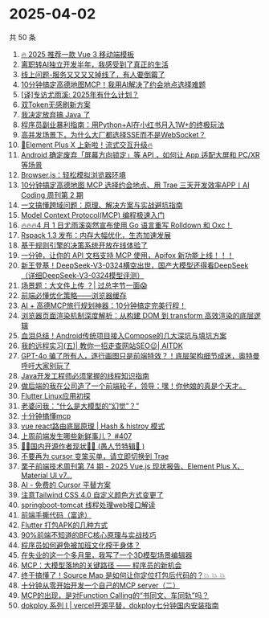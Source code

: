 # 2025-04-02

共 50 条

<!-- BEGIN JUEJIN -->
<!-- 最后更新时间 2025-04-02 00:30:21 +0800 -->
1. [🔥 2025 推荐一款 Vue 3 移动端模板](https://juejin.cn/post/7487140165241782324)
1. [离职转AI独立开发半年，我感受到了真正的生活](https://juejin.cn/post/7486788421932400652)
1. [线上问题-服务又又又又掉线了，有人要倒霉了](https://juejin.cn/post/7487861752341364746)
1. [10分钟搞定高德地图MCP！我用AI解决了约会地点选择难题](https://juejin.cn/post/7487066699357224975)
1. [[译]专访尤雨溪: 2025年有什么计划？](https://juejin.cn/post/7487548882744803355)
1. [双Token无感刷新方案](https://juejin.cn/post/7486782063422717962)
1. [我决定放弃搞 Java  了](https://juejin.cn/post/7487434380106694696)
1. [程序员副业暴利指南：用Python+AI在小红书月入1W+的终极玩法](https://juejin.cn/post/7487625903235121179)
1. [高并发场景下，为什么大厂都选择SSE而不是WebSocket？](https://juejin.cn/post/7487831341591511067)
1. [🚀Element Plus X 上新啦！流式交互升级🔥](https://juejin.cn/post/7487009132958974002)
1. [Android 确定废弃「屏幕方向锁定」等 API ，如何让 App 适配大屏和 PC/XR 等场景](https://juejin.cn/post/7487118309344444467)
1. [Browser.js：轻松模拟浏览器环境](https://juejin.cn/post/7486845198485585935)
1. [10分钟搞定高德地图 MCP 选择约会地点、用 Trae 三天开发效率APP丨AI Coding 周刊第 2 期](https://juejin.cn/post/7487810035385368639)
1. [一文搞懂跨域问题：原理、解决方案与实战避坑指南](https://juejin.cn/post/7487219720480948287)
1. [Model Context Protocol(MCP) 编程极速入门](https://juejin.cn/post/7478504097395785747)
1. [🔥🔥🔥4 月 1 日尤雨溪突然宣布使用 Go 语言重写 Rolldown 和 Oxc！](https://juejin.cn/post/7488184878543765545)
1. [Rspack 1.3 发布：内存大幅优化，生态加速发展](https://juejin.cn/post/7487540309489729574)
1. [基于规则引擎的决策系统开放在线体验了](https://juejin.cn/post/7486788421933203468)
1. [一分钟，让你的 API 文档支持 MCP 使用，Apifox 新功能上线！！！](https://juejin.cn/post/7485659260036415524)
1. [新王登基！DeepSeek-V3-0324横空出世，国产大模型还得看DeepSeek（详细DeepSeek-V3-0324模型评测）](https://juejin.cn/post/7486881706404200511)
1. [场景题：大文件上传 ？| 过总字节一面😱](https://juejin.cn/post/7487851445200306230)
1. [前端必懂优化策略——浏览器缓存](https://juejin.cn/post/7487131921714642971)
1. [AI + 高德MCP旅行规划神器：10分钟搞定完美行程！ ](https://juejin.cn/post/7487219720480702527)
1. [浏览器页面渲染机制深度解析：从构建 DOM 到 transform 高效渲染的底层逻辑](https://juejin.cn/post/7488168037675679754)
1. [血泪总结！Android传统项目接入Compose的几大深坑与填坑方案](https://juejin.cn/post/7487894915440394252)
1. [我的远程实习(五)| 教你一招走查网站SEO😉| AITDK](https://juejin.cn/post/7486780447449350179)
1. [GPT-4o 骗了所有人，逐行画图只是前端特效？！底层架构细节成迷，奥特曼呼吁大家别玩了](https://juejin.cn/post/7487781830663077928)
1. [Java开发工程师必须掌握的线程知识指南](https://juejin.cn/post/7487600796739534859)
1. [做后端的我在公司造了一个前端轮子，领导：嘿！你他娘的真是个天才。](https://juejin.cn/post/7487396530657984538)
1. [Flutter Linux应用初探](https://juejin.cn/post/7487118743085727770)
1. [老婆问我：“什么是大模型的“幻觉”？”](https://juejin.cn/post/7487210421209251891)
1. [十分钟搞懂mcp](https://juejin.cn/post/7486832959694209059)
1. [vue react路由底层原理 | Hash & histroy 模式](https://juejin.cn/post/7486782063422767114)
1. [上周前端发生哪些新鲜事儿？ #407](https://juejin.cn/post/7487142802662195234)
1. [🤡🤡国内开源作者现状🤡🤡 (愚人节特辑🤡 )](https://juejin.cn/post/7487121291222482944)
1. [不要再为 cursor 变笨买单，请立即切换到 Trae](https://juejin.cn/post/7487846902661365794)
1. [栗子前端技术周刊第 74 期 - 2025 Vue.js 现状报告、Element Plus X、Material UI v7...](https://juejin.cn/post/7487219720481259583)
1. [AI - 免费的 Cursor 平替方案](https://juejin.cn/post/7486873121695416360)
1. [注意Tailwind CSS 4.0 自定义颜色方式变更了](https://juejin.cn/post/7487073065672704050)
1. [springboot-tomcat 线程处理web接口解读](https://juejin.cn/post/7487219933127786505)
1. [前端手撕代码（富途）](https://juejin.cn/post/7487913431667179561)
1. [Flutter 打包APK的几种方式](https://juejin.cn/post/7487219933127163913)
1. [ 90%前端不知道的BFC核心原理与实战技巧](https://juejin.cn/post/7486845198486454287)
1. [程序员如何避免被加班文化榨干身体？](https://juejin.cn/post/7487905034783309864)
1. [在失业的这一个多月里，我写了一个3D模型场景编辑器](https://juejin.cn/post/7487910302235820066)
1. [MCP：大模型落地的关键路径 —— 程序员的新机会](https://juejin.cn/post/7487863095869259813)
1. [终于搞懂了！Source Map 是如何让你定位打包后代码的？💥 💥 💥 ](https://juejin.cn/post/7487792871822475273)
1. [十分钟从零开始开发一个自己的MCP server（二）](https://juejin.cn/post/7487009132958695474)
1. [MCP的出现，是对Function Calling的“书同文、车同轨”吗？](https://juejin.cn/post/7487542928157835303)
1. [dokploy 系列 I | vercel开源平替，dokploy七分钟国内安装指南](https://juejin.cn/post/7486788421933350924)
<!-- END JUEJIN -->